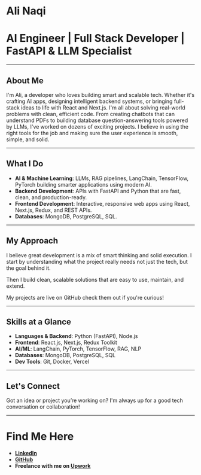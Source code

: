 # Ali Naqi

# AI Engineer | Full Stack Developer | FastAPI & LLM Specialist

---

## About Me

I'm Ali, a developer who loves building smart and scalable tech. Whether it's crafting AI apps, designing intelligent backend systems, or bringing full-stack ideas to life with React and Next.js. I'm all about solving real-world problems with clean, efficient code.
From creating chatbots that can understand PDFs to building database question-answering tools powered by LLMs, I've worked on dozens of exciting projects. I believe in using the right tools for the job and making sure the user experience is smooth, simple, and solid.

---

## What I Do

- **AI & Machine Learning**: LLMs, RAG pipelines, LangChain, TensorFlow, PyTorch building smarter applications using modern AI.
- **Backend Development**: APIs with FastAPI and Python that are fast, clean, and production-ready.
- **Frontend Development**: Interactive, responsive web apps using React, Next.js, Redux, and REST APIs.
- **Databases**: MongoDB, PostgreSQL, SQL.

---

## My Approach

I believe great development is a mix of smart thinking and solid execution. I start by understanding what the project really needs not just the tech, but the goal behind it.

Then I build clean, scalable solutions that are easy to use, maintain, and extend.

My projects are live on GitHub check them out if you're curious!

---

## Skills at a Glance

- **Languages & Backend**: Python (FastAPI), Node.js  
- **Frontend**: React.js, Next.js, Redux Toolkit  
- **AI/ML**: LangChain, PyTorch, TensorFlow, RAG, NLP  
- **Databases**: MongoDB, PostgreSQL, SQL  
- **Dev Tools**: Git, Docker, Vercel  

---

## Let's Connect

Got an idea or project you’re working on? I'm always up for a good tech conversation or collaboration!

---

# Find Me Here

- **[LinkedIn](www.linkedin.com/in/ali-naqi-69688a244)**
- **[GitHub](https://github.com/naqi10)**
- **Freelance with me on [Upwork](https://www.upwork.com/freelancers/~0177ca8838224ab006)**  

